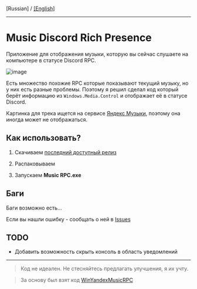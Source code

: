 ﻿[Russian] / [[English]](https://github.com/KOTOKOPOLb/Music-RPC/edit/master/README_en.md)

------------

# Music Discord Rich Presence

Приложение для отображения музыки, которую вы сейчас слушаете на компьютере в статусе Discord RPC.

![image](https://github.com/KOTOKOPOLb/Music-RPC/raw/main/imgages/screen.png)

Есть множество похожие RPC которые показывают текущий музыку, но у них есть разные проблемы. Поэтому я решил сделал код который берёт информацию из `Windows.Media.Control` и отображает её в статусе Discord.

Картинка для трека ищется на сервисе [Яндекс Музыки](https://music.yandex.ru/), поэтому она иногда может не отображаться.

## Как использовать?

1. Скачиваем [последний доступный релиз](https://github.com/KOTOKOPOLb/Music-RPC/releases)

2. Распаковываем

3. Запускаем **Music RPC.exe**

## Баги

Баги возможно есть... 

Если вы нашли ошибку - сообщать о ней в [Issues](https://github.com/KOTOKOPOLb/Music-RPC/issues)

## TODO

- Добавить возможность скрыть консоль в область уведомлений

------------

>Код не идеален. Не стесняйтесь предлагать улучшения, я их учту.

>За основу был взят код [WinYandexMusicRPC](https://github.com/FozerG/WinYandexMusicRPC)  